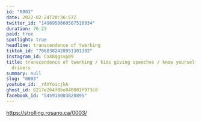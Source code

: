 ```yaml
---
id: "0003"
date: 2022-02-24T20:36:57Z
twitter_id: "1496950660507516934"
duration: 76:23
paid: true
spotlight: true
headline: transcendence of twerking
tiktok_id: "7068382428951301382"
instagram_id: CaX8qgsvp09
title: transcendence of twerking / kids giving speeches / know yourself via taxi
  drivers
summary: null
slug: "0003"
youtube_id: _rAXYoicjkA
ghost_id: 6217e264f0be840001f973c8
facebook_id: "545918003820895"
---
```

https://strolling.rosano.ca/0003/
